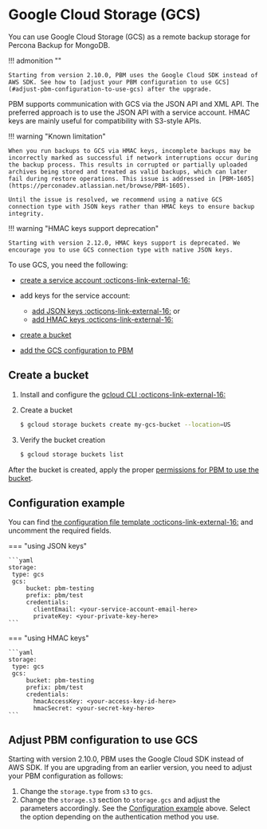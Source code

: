# Google Cloud Storage (GCS)

You can use Google Cloud Storage (GCS) as a remote backup storage for Percona Backup for MongoDB. 

!!! admonition ""

    Starting from version 2.10.0, PBM uses the Google Cloud SDK instead of AWS SDK. See how to [adjust your PBM configuration to use GCS](#adjust-pbm-configuration-to-use-gcs) after the upgrade.


PBM supports communication with GCS via the JSON API and XML API. The preferred approach is to use the JSON API with a service account. HMAC keys are mainly useful for compatibility with S3-style APIs.

!!! warning "Known limitation"
 
    When you run backups to GCS via HMAC keys, incomplete backups may be incorrectly marked as successful if network interruptions occur during the backup process. This results in corrupted or partially uploaded archives being stored and treated as valid backups, which can later fail during restore operations. This issue is addressed in [PBM-1605](https://perconadev.atlassian.net/browse/PBM-1605). 

    Until the issue is resolved, we recommend using a native GCS connection type with JSON keys rather than HMAC keys to ensure backup integrity.

!!! warning "HMAC keys support deprecation"

    Starting with version 2.12.0, HMAC keys support is deprecated. We encourage you to use GCS connection type with native JSON keys.

To use GCS, you need the following:

* [create a service account :octicons-link-external-16:](https://cloud.google.com/iam/docs/service-accounts-create#iam-service-accounts-create-console) 
* add keys for the service account:

    * [add JSON keys :octicons-link-external-16:](https://cloud.google.com/iam/docs/keys-create-delete#creating) or
    * [add HMAC keys :octicons-link-external-16:](https://cloud.google.com/storage/docs/authentication/managing-hmackeys)

* [create a bucket](#create-a-bucket)
* [add the GCS configuration to PBM](#configuration-example) 

## Create a bucket

1. Install and configure the [gcloud CLI :octicons-link-external-16:](https://cloud.google.com/sdk/docs/install)

2. Create a bucket

    ```{.bash data-prompt="$"}
    $ gcloud storage buckets create my-gcs-bucket --location=US
    ```
      
3. Verify the bucket creation

    ```{.bash data-prompt="$"}
    $ gcloud storage buckets list
    ```

After the bucket is created, apply the proper [permissions for PBM to use the bucket](storage-configuration.md#permissions-setup).

## Configuration example

You can find [the configuration file template :octicons-link-external-16:](https://github.com/percona/percona-backup-mongodb/blob/v{{release}}/packaging/conf/pbm-conf-reference.yml) and uncomment the required fields.

=== "using JSON keys"

    ```yaml
    storage:
     type: gcs
     gcs:
         bucket: pbm-testing
         prefix: pbm/test
         credentials:
           clientEmail: <your-service-account-email-here>
           privateKey: <your-private-key-here>
    ```

=== "using HMAC keys"

	```yaml
	storage:
	 type: gcs
	 gcs:
		 bucket: pbm-testing
		 prefix: pbm/test
		 credentials:
		   hmacAccessKey: <your-access-key-id-here>
		   hmacSecret: <your-secret-key-here>
	```

## Adjust PBM configuration to use GCS

Starting with version 2.10.0, PBM uses the Google Cloud SDK instead of AWS SDK. If you are upgrading from an earlier version, you need to adjust your PBM configuration as follows:

1. Change the `storage.type` from `s3` to `gcs`.
2. Change the `storage.s3` section to `storage.gcs` and adjust the parameters accordingly. See the [Configuration example](#configuration-example) above. Select the option depending on the authentication method you use.
